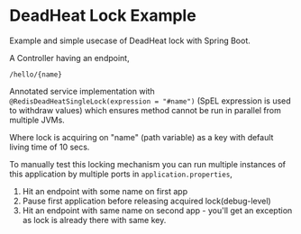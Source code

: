 # DeadHeat Lock Example

Example and simple usecase of DeadHeat lock with Spring Boot.

A Controller having an endpoint,

```/hello/{name}```

Annotated service implementation with `@RedisDeadHeatSingleLock(expression = "#name")` (SpEL expression is used to withdraw values) which ensures method cannot be run in parallel from multiple JVMs.

Where lock is acquiring on "name" (path variable) as a key with default living time of 10 secs.

To manually test this locking mechanism you can run multiple instances of this application by multiple ports in `application.properties`,

1) Hit an endpoint with some name on first app
2) Pause first application before releasing acquired lock(debug-level)
3) Hit an endpoint with same name on second app - you'll get an exception as lock is already there with same key. 

 

 


